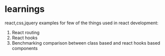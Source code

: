 # learnings
react,css,jquery
examples for few of the things used in react development:
1. React routing
2. React hooks
3. Benchmarking comparison between class based and react hooks based components
